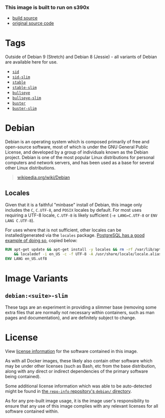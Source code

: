 ### This image is built to run on s390x
-    [build source](https://github.com/korpx-z/debian-s390x)
-    [original source code](https://github.com/debuerreotype/docker-debian-artifacts)
# Tags
Outside of Debian 9 (Stretch) and Debian 8 (Jessie) - all variants of Debian are available here for use. 
-	[`sid`](https://travis-ci.com/korpx-z/docker-debian-artifacts.svg?branch=sid)
-	[`sid-slim`](https://travis-ci.com/korpx-z/docker-debian-artifacts.svg?branch=sid-slim)
-	[`stable`](https://travis-ci.com/korpx-z/docker-debian-artifacts.svg?branch=stable)
-	[`stable-slim`](https://travis-ci.com/korpx-z/docker-debian-artifacts.svg?branch=stable-slim)
-	[`bullseye`](https://travis-ci.com/korpx-z/docker-debian-artifacts.svg?branch=bullseye)
-	[`bullseye-slim`](https://travis-ci.com/korpx-z/docker-debian-artifacts.svg?branch=bullseye-slim)
-	[`buster`](https://travis-ci.com/korpx-z/docker-debian-artifacts.svg?branch=buster)
-	[`buster-slim`](https://travis-ci.com/korpx-z/docker-debian-artifacts.svg?branch=buster-slim)

# Debian
Debian is an operating system which is composed primarily of free and open-source software, most of which is under the GNU General Public License, and developed by a group of individuals known as the Debian project. Debian is one of the most popular Linux distributions for personal computers and network servers, and has been used as a base for several other Linux distributions.

> [wikipedia.org/wiki/Debian](https://en.wikipedia.org/wiki/Debian)




## Locales

Given that it is a faithful "minbase" install of Debian, this image only includes the `C`, `C.UTF-8`, and `POSIX` locales by default. For most uses requiring a UTF-8 locale, `C.UTF-8` is likely sufficient (`-e LANG=C.UTF-8` or `ENV LANG C.UTF-8`).

For uses where that is not sufficient, other locales can be installed/generated via the `locales` package. [PostgreSQL has a good example of doing so](https://github.com/docker-library/postgres/blob/69bc540ecfffecce72d49fa7e4a46680350037f9/9.6/Dockerfile#L21-L24), copied below:

```dockerfile
RUN apt-get update && apt-get install -y locales && rm -rf /var/lib/apt/lists/* \
	&& localedef -i en_US -c -f UTF-8 -A /usr/share/locale/locale.alias en_US.UTF-8
ENV LANG en_US.utf8
```

# Image Variants

## `debian:<suite>-slim`

These tags are an experiment in providing a slimmer base (removing some extra files that are normally not necessary within containers, such as man pages and documentation), and are definitely subject to change.

# License

View [license information](https://www.debian.org/social_contract#guidelines) for the software contained in this image.

As with all Docker images, these likely also contain other software which may be under other licenses (such as Bash, etc from the base distribution, along with any direct or indirect dependencies of the primary software being contained).

Some additional license information which was able to be auto-detected might be found in [the `repo-info` repository's `debian/` directory](https://github.com/docker-library/repo-info/tree/master/repos/debian).

As for any pre-built image usage, it is the image user's responsibility to ensure that any use of this image complies with any relevant licenses for all software contained within.

